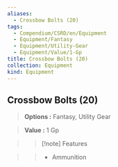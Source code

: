 ```yaml
---
aliases:
  - Crossbow Bolts (20)
tags:
  - Compendium/CSRD/en/Equipment
  - Equipment/Fantasy
  - Equipment/Utility-Gear
  - Equipment/Value/1-Gp
title: Crossbow Bolts (20)
collection: Equipment
kind: Equipment
---
```

## Crossbow Bolts (20)    
    
>    
> **Options :** Fantasy, Utility Gear    
> **Value :** 1 Gp    
>>[!note] Features    
>> - Ammunition